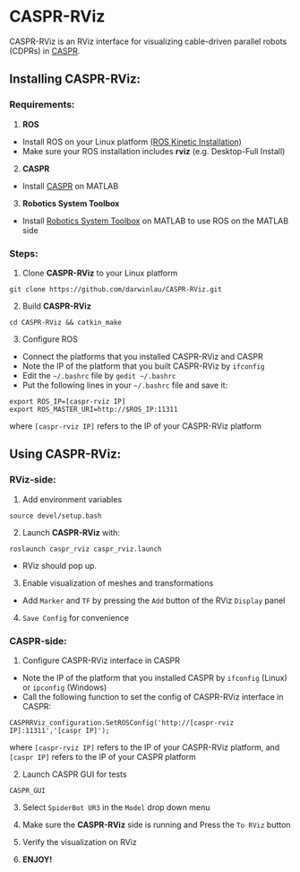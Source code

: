 # CASPR-RViz
CASPR-RViz is an RViz interface for visualizing cable-driven parallel robots (CDPRs) in [CASPR](https://github.com/darwinlau/CASPR). 

## Installing CASPR-RViz:
### Requirements:
1. **ROS**
- Install ROS on your Linux platform [(ROS Kinetic Installation)](http://wiki.ros.org/kinetic/Installation)
- Make sure your ROS installation includes **rviz** (e.g. Desktop-Full Install)
2. **CASPR**
- Install [CASPR](https://github.com/darwinlau/CASPR) on MATLAB 
3. **Robotics System Toolbox**
- Install [Robotics System Toolbox](https://www.mathworks.com/products/robotics.html) on MATLAB to use ROS on the MATLAB side

### Steps:
1. Clone **CASPR-RViz** to your Linux platform
```
git clone https://github.com/darwinlau/CASPR-RViz.git
```
2. Build **CASPR-RViz**
```
cd CASPR-RViz && catkin_make
```
3. Configure ROS
- Connect the platforms that you installed CASPR-RViz and CASPR
- Note the IP of the platform that you built CASPR-RViz by `ifconfig`
- Edit the `~/.bashrc` file by `gedit ~/.bashrc`
- Put the following lines in your `~/.bashrc` file and save it:
```
export ROS_IP=[caspr-rviz IP]
export ROS_MASTER_URI=http://$ROS_IP:11311
```
where `[caspr-rviz IP]` refers to the IP of your CASPR-RViz platform

## Using CASPR-RViz:
### RViz-side:
1. Add environment variables
```
source devel/setup.bash
```
2. Launch **CASPR-RViz** with:
``` 
roslaunch caspr_rviz caspr_rviz.launch
```
- RViz should pop up.

3. Enable visualization of meshes and transformations
- Add `Marker` and `TF` by pressing the `Add` button of the RViz `Display` panel

4. `Save Config` for convenience

### CASPR-side:
1. Configure CASPR-RViz interface in CASPR
- Note the IP of the platform that you installed CASPR by `ifconfig` (Linux) or `ipconfig` (Windows)
- Call the following function to set the config of CASPR-RViz interface in CASPR:
```
CASPRRViz_configuration.SetROSConfig('http://[caspr-rviz IP]:11311','[caspr IP]');
```
where `[caspr-rviz IP]` refers to the IP of your CASPR-RViz platform, and `[caspr IP]` refers to the IP of your CASPR platform

2. Launch CASPR GUI for tests
``` 
CASPR_GUI
```

3. Select `SpiderBot UR3` in the `Model` drop down menu 

4. Make sure the **CASPR-RViz** side is running and Press the `To RViz` button

5. Verify the visualization on RViz 

6. **ENJOY!**



